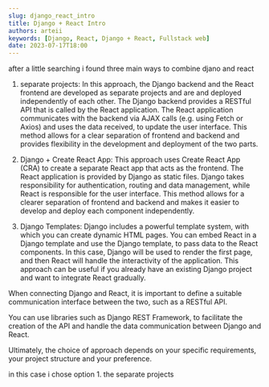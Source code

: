 ```yaml
---
slug: django_react_intro
title: Django + React Intro
authors: arteii
keywords: [Django, React, Django + React, Fullstack web]
date: 2023-07-17T18:00
---
```


<!--truncate-->
after a little searching i found three main ways to combine djano and react

1. separate projects: In this approach, the Django backend and the React frontend are developed as separate projects and are
   and deployed independently of each other.
   The Django backend provides a RESTful API that is called by the React application.
   The React application communicates with the backend via AJAX calls (e.g. using Fetch or Axios) and uses the data received,
   to update the user interface.
   This method allows for a clear separation of frontend and backend and provides flexibility in the development and deployment of the two parts.

2. Django + Create React App: This approach uses Create React App (CRA) to create a separate React app that acts as the frontend.
   The React application is provided by Django as static files.
   Django takes responsibility for authentication, routing and data management, while React is responsible for the user interface.
   This method allows for a clearer separation of frontend and backend and makes it easier to develop and deploy each component independently.

3. Django Templates: Django includes a powerful template system,
   with which you can create dynamic HTML pages. You can embed React in a Django template and use the Django template,
   to pass data to the React components. In this case, Django will be used to render the first page,
   and then React will handle the interactivity of the application. This approach can be useful
   if you already have an existing Django project and want to integrate React gradually.

When connecting Django and React, it is important to define a suitable communication interface between the two,
such as a RESTful API.

You can use libraries such as Django REST Framework,
to facilitate the creation of the API and handle the data communication between Django and React.

Ultimately, the choice of approach depends on your specific requirements,
your project structure and your preference.

in this case i chose option 1. the separate projects